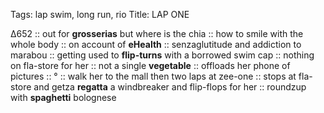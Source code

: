 Tags: lap swim, long run, rio 
Title: LAP ONE
  
∆652 :: out for **grosserias** but where is the chia :: how to smile with the whole body :: on account of **eHealth** :: senzaglutitude and addiction to marabou :: getting used to **flip-turns** with a borrowed swim cap :: nothing on fla-store for her :: not a single **vegetable** :: offloads her phone of pictures :: ° :: walk her to the mall then two laps at zee-one :: stops at fla-store and getza **regatta** a windbreaker and flip-flops for her :: roundzup with **spaghetti** bolognese 
